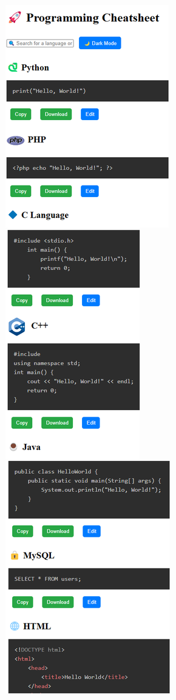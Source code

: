 ![Alt text](https://github.com/rnccsstudent/cheatsheet/blob/5d7acb6948fa9024b4c619aa1451f99c09846ea3/Screenshot%202025-01-29%20180324.png)
![Alt text](https://github.com/rnccsstudent/cheatsheet/blob/396d665e64e6ffd2c45d002748ebc04e8de61494/Screenshot%202025-01-29%20180354.png)
![Alt text](https://github.com/rnccsstudent/cheatsheet/blob/b6d3fdb01f977c83fb7bc703f503b8a0625efc38/Screenshot%202025-01-29%20180423.png)
